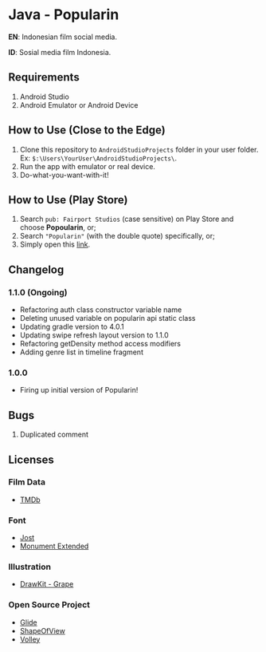 # Java - Popularin
**EN**: Indonesian film social media.

**ID**: Sosial media film Indonesia.

## Requirements
1. Android Studio
2. Android Emulator or Android Device

## How to Use (Close to the Edge)
1. Clone this repository to `AndroidStudioProjects` folder in your user folder. Ex: `$:\Users\YourUser\AndroidStudioProjects\`.
2. Run the app with emulator or real device.
3. Do-what-you-want-with-it!

## How to Use (Play Store)
1. Search `pub: Fairport Studios` (case sensitive) on Play Store and choose **Popoularin**, or;
2. Search `"Popularin"` (with the double quote) specifically, or;
3. Simply open this [link](https://bit.ly/Popularin "Popularin on Play Store").

## Changelog
### 1.1.0 (Ongoing)
- Refactoring auth class constructor variable name
- Deleting unused variable on popularin api static class
- Updating gradle version to 4.0.1
- Updating swipe refresh layout version to 1.1.0
- Refactoring getDensity method access modifiers
- Adding genre list in timeline fragment
### 1.0.0
- Firing up initial version of Popularin!

## Bugs
1. Duplicated comment

## Licenses
### Film Data
- [TMDb](https://www.themoviedb.org/)
### Font
- [Jost](https://fonts.google.com/specimen/Jost)
- [Monument Extended](https://pangrampangram.com/products/monument-extended?variant=13608565899306)
### Illustration
- [DrawKit - Grape](https://www.drawkit.io/product/grape-illustration-pack)
### Open Source Project
- [Glide](https://github.com/bumptech/glide)
- [ShapeOfView](https://github.com/florent37/ShapeOfView)
- [Volley](https://github.com/google/volley)
